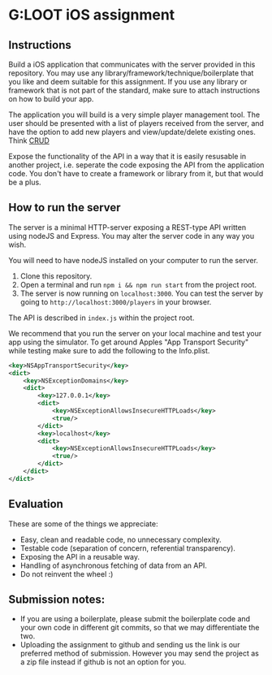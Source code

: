 
# G:LOOT iOS assignment
## Instructions
Build a iOS application that communicates with the server provided in this repository. You may use any library/framework/technique/boilerplate that you like and deem suitable for this assignment. If you use any library or framework that is not part of the standard, make sure to attach instructions on how to build your app.

The application you will build is a very simple player management tool. The user should be presented with a list of players received from the server, and have the option to add new players and view/update/delete existing ones. Think [CRUD](https://en.wikipedia.org/wiki/Create,_read,_update_and_delete)

Expose the functionality of the API in a way that it is easily resusable in another project, i.e. seperate the code exposing the API from the application code. You don't have to create a framework or library from it, but that would be a plus.

## How to run the server
The server is a minimal HTTP-server exposing a REST-type API written using nodeJS and Express. You may alter the server code in any way you wish.

You will need to have nodeJS installed on your computer to run the server.

 1. Clone this repository.
 2. Open a terminal and run `npm i && npm run start` from the project root.
 3. The server is now running on `localhost:3000`. You can test the server by going to `http://localhost:3000/players` in your browser.

The API is described in `index.js` within the project root.

We recommend that you run the server on your local machine and test your app using the simulator. To get around Apples "App Transport Security" while testing make sure to add the following to the Info.plist.

```xml
<key>NSAppTransportSecurity</key>
<dict>
    <key>NSExceptionDomains</key>
    <dict>
        <key>127.0.0.1</key>
        <dict>
            <key>NSExceptionAllowsInsecureHTTPLoads</key>
            <true/>
        </dict>
        <key>localhost</key>
        <dict>
            <key>NSExceptionAllowsInsecureHTTPLoads</key>
            <true/>
        </dict>
    </dict>
</dict>
```

## Evaluation
These are some of the things we appreciate:

 - Easy, clean and readable code, no unnecessary complexity.
 - Testable code (separation of concern, referential transparency).
 - Exposing the API in a reusable way.
 - Handling of asynchronous fetching of data from an API.
 - Do not reinvent the wheel :)
 
## Submission notes:
 -  If you are using a boilerplate, please submit the boilerplate code and your own code in different git commits, so that we may differentiate the two.
 - Uploading the assignment to github and sending us the link is our preferred method of submission. However you may send the project as a zip file instead if github is not an option for you.
